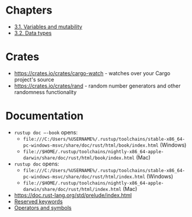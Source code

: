 # Chapters 

- [3.1. Variables and mutability](./3_1-variables-and-mutability.md)
- [3.2. Data types](./3_2-data-types.md)

# Crates 

- https://crates.io/crates/cargo-watch - watches over your Cargo project's source
- https://crates.io/crates/rand - random number generators and other randomness functionality

# Documentation 

- `rustup doc –-book` opens:
  - `file:///C:/Users/%USERNAME%/.rustup/toolchains/stable-x86_64-pc-windows-msvc/share/doc/rust/html/book/index.html` (Windows)
  - `file://$HOME/.rustup/toolchains/nightly-x86_64-apple-darwin/share/doc/rust/html/book/index.html` (Mac)
- `rustup doc` opens: 
  - `file:///C:/Users/%USERNAME%/.rustup/toolchains/stable-x86_64-pc-windows-msvc/share/doc/rust/html/index.html` (Windows)
  - `file://$HOME/.rustup/toolchains/nightly-x86_64-apple-darwin/share/doc/rust/html/index.html` (Mac)
- https://doc.rust-lang.org/std/prelude/index.html
- [Reserved keywords](https://doc.rust-lang.org/book/appendix-01-keywords.html)
- [Operators and symbols](https://doc.rust-lang.org/book/appendix-02-operators.html)
